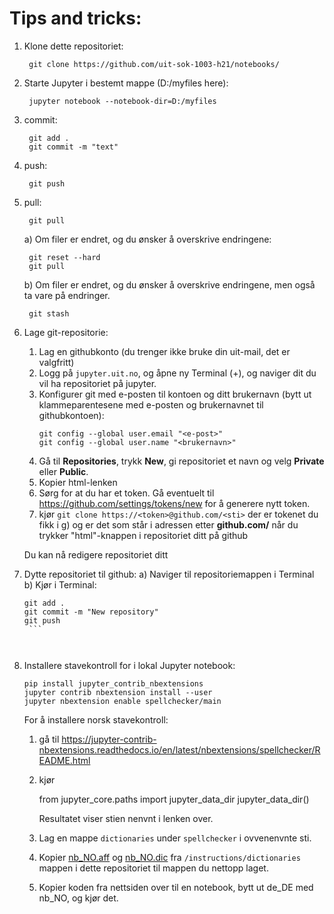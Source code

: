 # Tips and tricks:
 1. Klone dette repositoriet: 
 
         git clone https://github.com/uit-sok-1003-h21/notebooks/
     
 2. Starte Jupyter i bestemt mappe (D:/myfiles here): 
 
         jupyter notebook --notebook-dir=D:/myfiles
         
 3. commit: 
 
         git add .
         git commit -m "text"
     
 4. push: 
         
         git push
 
 5. pull: 
     
         git pull
         
     a) Om filer er endret, og du ønsker å overskrive endringene:
         
         git reset --hard
         git pull
     
     b) Om filer er endret, og du ønsker å overskrive endringene, men også ta vare på endringer.
     
         git stash
         
 6. Lage git-repositorie:

     1. Lag en githubkonto (du trenger ikke bruke din uit-mail, det er valgfritt)
     2. Logg på `jupyter.uit.no`, og åpne ny Terminal (+), og naviger dit du vil ha repositoriet på jupyter.
     3. Konfigurer git med e-posten til kontoen og ditt brukernavn (bytt ut klammeparentesene med e-posten og brukernavnet til githubkontoen):
        ```
        git config --global user.email "<e-post>"
        git config --global user.name "<brukernavn>"
        ```
     4. Gå til **Repositories**, trykk **New**, gi repositoriet et navn og velg **Private** eller **Public**. 
     5. Kopier html-lenken
     6. Sørg for at du har et token. Gå eventuelt til https://github.com/settings/tokens/new for å generere nytt token.
     7. kjør `git clone https://<token>@github.com/<sti>` der <token> er tokenet du fikk i g) og <sti> er det som står i adressen etter **github.com/**  når du trykker "html"-knappen i repositoriet ditt på github
 
      Du kan nå redigere repositoriet ditt
 
 7. Dytte repositoriet til github:
    a) Naviger til repositoriemappen i Terminal
    b) Kjør i Terminal:
       ```
       git add .
       git commit -m "New repository"
       git push 
        ```
      
      
 
 5. Installere stavekontroll for i lokal Jupyter notebook:
 
        pip install jupyter_contrib_nbextensions
        jupyter contrib nbextension install --user
        jupyter nbextension enable spellchecker/main
        
    For å installere norsk stavekontroll:
    1. gå til https://jupyter-contrib-nbextensions.readthedocs.io/en/latest/nbextensions/spellchecker/README.html
    2. kjør
    
        from jupyter_core.paths import jupyter_data_dir
        jupyter_data_dir()
        
        Resultatet viser stien nenvnt i lenken over. 
    3. Lag en mappe `dictionaries` under `spellchecker` i ovvenenvnte sti.
    4. Kopier [nb_NO.aff](./dictionaries/nb_NO.aff) og [nb_NO.dic](./dictionaries/nb_NO.dic) fra `/instructions/dictionaries` mappen i dette repositoriet til mappen du nettopp laget.
    5. Kopier koden fra nettsiden over til en notebook, bytt ut de_DE med nb_NO, og kjør det.
        
